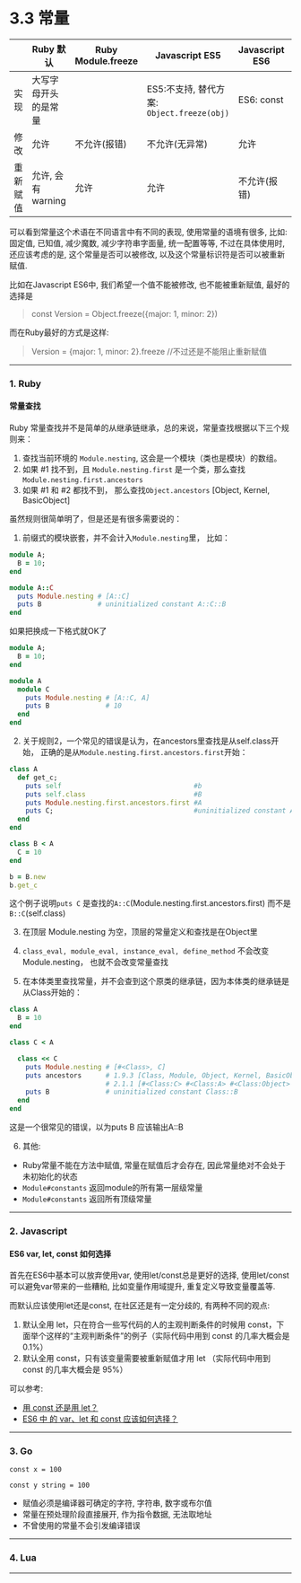 # 3.3 常量

|          | Ruby 默认            | Ruby Module.freeze | Javascript ES5                             | Javascript ES6 | Go | Lua |
|----------|----------------------|--------------------|--------------------------------------------|----------------|----|-----|
| 实现     | 大写字母开头的是常量 |                    | ES5:不支持, 替代方案: `Object.freeze(obj)` | ES6: const     |    |     |
| 修改     | 允许                 | 不允许(报错)       | 不允许(无异常)                             | 允许           |    |     |
| 重新赋值 | 允许, 会有warning    | 允许               | 允许                                       | 不允许(报错)   | ?  |     |


可以看到常量这个术语在不同语言中有不同的表现, 使用常量的语境有很多, 比如: 固定值, 已知值, 减少魔数, 减少字符串字面量, 统一配置等等, 不过在具体使用时, 还应该考虑的是, 这个常量是否可以被修改, 以及这个常量标识符是否可以被重新赋值.

比如在Javascript ES6中, 我们希望一个值不能被修改, 也不能被重新赋值, 最好的选择是

> const Version = Object.freeze({major: 1, minor: 2})

而在Ruby最好的方式是这样:

> Version = {major: 1, minor: 2}.freeze //不过还是不能阻止重新赋值

---

### 1. Ruby

#### 常量查找

Ruby 常量查找并不是简单的从继承链继承，总的来说，常量查找根据以下三个规则来：

1. 查找当前环境的 `Module.nesting`, 这会是一个模块（类也是模块）的数组。
2. 如果 #1 找不到，且 `Module.nesting.first` 是一个类，那么查找 `Module.nesting.first.ancestors`
3. 如果 #1 和 #2 都找不到， 那么查找`Object.ancestors` [Object, Kernel, BasicObject]

虽然规则很简单明了，但是还是有很多需要说的：

1. 前缀式的模块嵌套，并不会计入`Module.nesting`里， 比如：

  ```ruby
  module A;
    B = 10;
  end

  module A::C
    puts Module.nesting # [A::C]
    puts B              # uninitialized constant A::C::B
  end
  ```
  如果把换成一下格式就OK了

  ```ruby
  module A;
    B = 10;
  end

  module A
    module C
      puts Module.nesting # [A::C, A]
      puts B              # 10
    end
  end
  ```

2. 关于规则2，一个常见的错误是认为，在ancestors里查找是从self.class开始， 正确的是从`Module.nesting.first.ancestors.first`开始：

  ```ruby
  class A
    def get_c;
      puts self                                 #b
      puts self.class                           #B
      puts Module.nesting.first.ancestors.first #A
      puts C;                                   #uninitialized constant A::C
    end
  end

  class B < A
    C = 10
  end

  b = B.new
  b.get_c
  ```

  这个例子说明`puts C` 是查找的`A::C`(Module.nesting.first.ancestors.first) 而不是`B::C`(self.class)

3. 在顶层 Module.nesting 为空，顶层的常量定义和查找是在Object里

4. `class_eval, module_eval, instance_eval, define_method` 不会改变Module.nesting， 也就不会改变常量查找

5. 在本体类里查找常量，并不会查到这个原类的继承链，因为本体类的继承链是从Class开始的：
  ```ruby
  class A
    B = 10
  end

  class C < A

    class << C
      puts Module.nesting # [#<Class>, C]
      puts ancestors      # 1.9.3 [Class, Module, Object, Kernel, BasicObject]
                          # 2.1.1 [#<Class:C> #<Class:A> #<Class:Object> #<Class:BasicObject> Class Module Object Kernel BasicObject]
      puts B              # uninitialized constant Class::B
    end
  end
  ```
   这是一个很常见的错误，以为puts B 应该输出A::B

6. 其他:

  * Ruby常量不能在方法中赋值, 常量在赋值后才会存在, 因此常量绝对不会处于未初始化的状态
  * `Module#constants` 返回module的所有第一层级常量
  * `Module#constants` 返回所有顶级常量

---

### 2. Javascript

#### ES6 var, let, const 如何选择

首先在ES6中基本可以放弃使用var, 使用let/const总是更好的选择, 使用let/const可以避免var带来的一些糟粕, 比如变量作用域提升, 重复定义导致变量覆盖等.

而默认应该使用let还是const, 在社区还是有一定分歧的, 有两种不同的观点:

1. 默认全用 let，只在符合一些写代码的人的主观判断条件的时候用 const，下面举个这样的“主观判断条件”的例子（实际代码中用到 const 的几率大概会是 0.1%）
2. 默认全用 const，只有该变量需要被重新赋值才用 let （实际代码中用到 const 的几率大概会是 95%）

可以参考:

* [用 const 还是用 let？](http://www.cnblogs.com/ziyunfei/p/6038213.html)
* [ES6 中 的 var、let 和 const 应该如何选择？](http://www.ituring.com.cn/article/261278)

---

### 3. Go

`const x = 100`

`const y string = 100`

* 赋值必须是编译器可确定的字符, 字符串, 数字或布尔值
* 常量在预处理阶段直接展开, 作为指令数据, 无法取地址
* 不曾使用的常量不会引发编译错误

---

### 4. Lua

---

